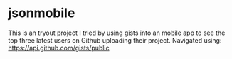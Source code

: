 # jsonmobile
This is an tryout project I tried by using gists into an mobile app to see the top three latest users on Github uploading their project. 
Navigated using: https://api.github.com/gists/public
